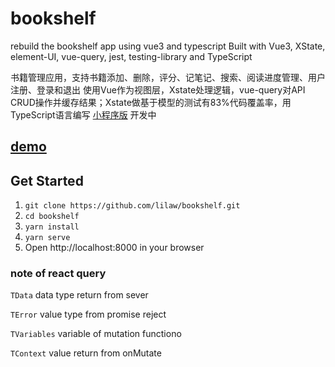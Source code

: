 # bookshelf
rebuild the bookshelf app using vue3 and typescript
Built with Vue3, XState, element-UI, vue-query, jest, testing-library and TypeScript

书籍管理应用，支持书籍添加、删除，评分、记笔记、搜索、阅读进度管理、用户注册、登录和退出 
使用Vue作为视图层，Xstate处理逻辑，vue-query对API CRUD操作并缓存结果；Xstate做基于模型的测试有83%代码覆盖率，用TypeScript语言编写
[小程序版](https://github.com/lilaw/bookshelf-min-program) 开发中

## [demo](https://bookshelf.pages.dev)

## Get Started
1. `git clone https://github.com/lilaw/bookshelf.git`
1. `cd bookshelf`
1. `yarn install`
1. `yarn serve`
1. Open http://localhost:8000 in your browser

### note of react query
`TData` data type return from sever

`TError` value type from promise reject

`TVariables` variable of mutation functiono

`TContext` value return from onMutate






